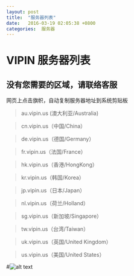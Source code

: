 ```yaml
---
layout: post
title:  "服务器列表"
date:   2016-03-19 02:05:38 +0800
categories:  服务器
---
```


VIPIN 服务器列表
====================
没有您需要的区域，请联络客服
---------------------

网页上点击旗帜，自动复制服务器地址到系统剪贴板

>au.vipin.us (澳大利亚/Australia)

>cn.vipin.us（中国/China）

>de.vipin.us（德国/Germany）

>fr.vipin.us（法国/France）

>hk.vipin.us（香港/HongKong）

>kr.vipin.us（韩国/Korea）

>jp.vipin.us（日本/Japan）

>nl.vipin.us（荷兰/Holland）

>sg.vipin.us（新加坡/Singapore）

>tw.vipin.us（台湾/Taiwan）

>uk.vipin.us（英国/United Kingdom）

>us.vipin.us（美国/United States）


#![alt text](/img/2066145862.jpg "Title")